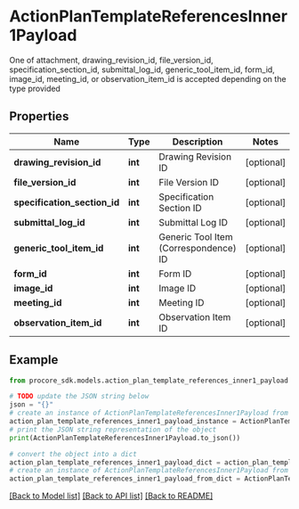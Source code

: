 # ActionPlanTemplateReferencesInner1Payload

One of attachment, drawing_revision_id, file_version_id, specification_section_id, submittal_log_id, generic_tool_item_id, form_id, image_id, meeting_id, or observation_item_id is accepted depending on the type provided

## Properties

Name | Type | Description | Notes
------------ | ------------- | ------------- | -------------
**drawing_revision_id** | **int** | Drawing Revision ID | [optional] 
**file_version_id** | **int** | File Version ID | [optional] 
**specification_section_id** | **int** | Specification Section ID | [optional] 
**submittal_log_id** | **int** | Submittal Log ID | [optional] 
**generic_tool_item_id** | **int** | Generic Tool Item (Correspondence) ID | [optional] 
**form_id** | **int** | Form ID | [optional] 
**image_id** | **int** | Image ID | [optional] 
**meeting_id** | **int** | Meeting ID | [optional] 
**observation_item_id** | **int** | Observation Item ID | [optional] 

## Example

```python
from procore_sdk.models.action_plan_template_references_inner1_payload import ActionPlanTemplateReferencesInner1Payload

# TODO update the JSON string below
json = "{}"
# create an instance of ActionPlanTemplateReferencesInner1Payload from a JSON string
action_plan_template_references_inner1_payload_instance = ActionPlanTemplateReferencesInner1Payload.from_json(json)
# print the JSON string representation of the object
print(ActionPlanTemplateReferencesInner1Payload.to_json())

# convert the object into a dict
action_plan_template_references_inner1_payload_dict = action_plan_template_references_inner1_payload_instance.to_dict()
# create an instance of ActionPlanTemplateReferencesInner1Payload from a dict
action_plan_template_references_inner1_payload_from_dict = ActionPlanTemplateReferencesInner1Payload.from_dict(action_plan_template_references_inner1_payload_dict)
```
[[Back to Model list]](../README.md#documentation-for-models) [[Back to API list]](../README.md#documentation-for-api-endpoints) [[Back to README]](../README.md)


